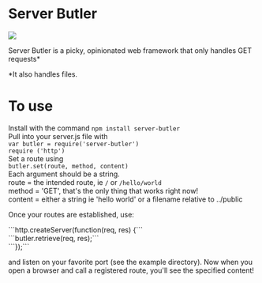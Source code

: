 # Server Butler
<a href="https://travis-ci.org/patci/server-butler"><img src="https://travis-ci.org/patci/server-butler.svg?branch=master"></a>

Server Butler is a picky, opinionated web framework that only handles GET requests*
<p>*It also handles files.</p>


# To use

Install with the command `npm install server-butler`
<br>
Pull into your server.js file with <br>
```var butler = require('server-butler')```
<br>
```require ('http')```
<br>
Set a route using <br>
```butler.set(route, method, content)``` <br>
Each argument should be a string.
<br>
route = the intended route, ie ```/``` or ```/hello/world```
<br>
method = 'GET', that's the only thing that works right now!
<br>
content = either a string ie 'hello world' or a filename relative to ../public

<p> Once your routes are established, use:</p>
  ```http.createServer(function(req, res) {```<br>
  ```butler.retrieve(req, res);```<br>
  ```});```
<p> and listen on your favorite port (see the example directory). Now when you open a browser and call a registered route, you'll see the specified content!

